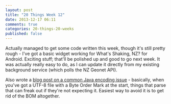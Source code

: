 ```yaml
---
layout: post
title: "20 Things Week 12"
date: 2013-12-17 06:11
comments: true
categories: 20-things-20-weeks
published: false
---
```


Actually managed to get some code written this week, though it's still pretty rough - I've got a basic widget working for What's Shaking, NZ? for Android. Exciting stuff; that'll be polished up and good to go next week. It was actually really easy to do, as I can update it directly from my existing background service (which polls the NZ Geonet API).

Also wrote a [blog post on a common Java encoding issue](/blog/2013/12/17/broken-jsonobject-creation-from-a-utf-8-input-string) - basically, when you've got a UTF-8 file with a Byte Order Mark at the start, things that parse that can freak out if they're not expecting it. Easiest way to avoid it is to get rid of the BOM altogether.